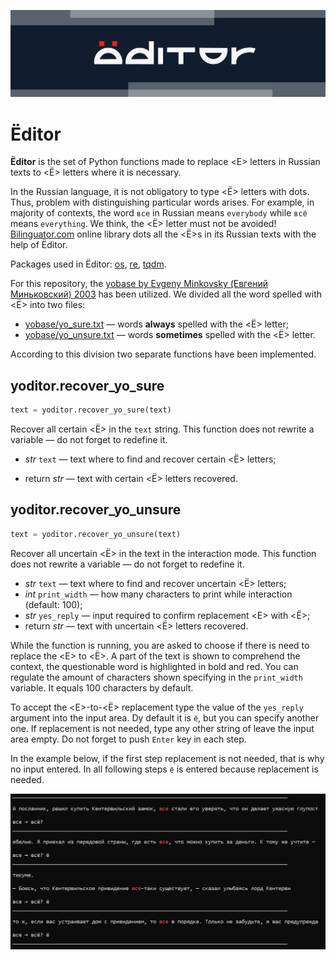 ![Ёditor logo banner](img/banner.png)

# Ёditor

**Ёditor** is the set of Python functions made to replace <Е> letters in Russian texts to <Ё> letters where it is necessary.

In the Russian language, it is not obligatory to type <Ё> letters with dots. Thus, problem with distinguishing particular words arises. For example, in majority of contexts, the word `все` in Russian means `everybody` while `всё` means `everything`. We think, the <Ё> letter must not be avoided! [Bilinguator.com](https://bilinguator.com/) online library dots all the <Ё>s in its Russian texts with the help of Ёditor.

Packages used in Ёditor: [os](https://docs.python.org/3/library/os.html), [re](https://docs.python.org/3/library/re.html), [tqdm](https://github.com/tqdm/tqdm#readme).

For this repository, the [yobase by Evgeny Minkovsky (Евгений Миньковский) 2003](http://python.anabar.ru/yo.htm) has been utilized. We divided all the word spelled with <Ё> into two files:
* [yobase/yo_sure.txt](yobase/yo_sure.txt) — words **always** spelled with the <Ё> letter;
* [yobase/yo_unsure.txt](yobase/yo_unsure.txt) — words **sometimes** spelled with the <Ё> letter.

According to this division two separate functions have been implemented.

## yoditor.recover_yo_sure
```python
text = yoditor.recover_yo_sure(text)
```


Recover all certain <Ё> in the `text` string. This function does not rewrite a variable — do not forget to redefine it.

* *str* `text` — text where to find and recover certain <Ё> letters;

* return *str* — text with certain <Ё> letters recovered.

## yoditor.recover_yo_unsure

```python
text = yoditor.recover_yo_unsure(text)
```

Recover all uncertain <Ё> in the text in the interaction mode. This function does not rewrite a variable — do not forget to redefine it.
    
* *str* `text` — text where to find and recover uncertain <Ё> letters;
* *int* `print_width` — how many characters to print while interaction (default: 100);
* *str* `yes_reply` — input required to confirm replacement <Е> with <Ё>;
* return *str* — text with uncertain <Ё> letters recovered.

While the function is running, you are asked to choose if there is need to replace the <Е> to <Ё>. A part of the text is shown to comprehend the context, the questionable word is highlighted in bold and red. You can regulate the amount of characters shown specifying in the `print_width` variable. It equals 100 characters by default.

To accept the <Е>-to-<Ё> replacement type the value of the `yes_reply` argument into the input area. Dy default it is `ё`, but you can specify another one. If replacement is not needed, type any other string of leave the input area empty. Do not forget to push `Enter` key in each step.

In the example below, if the first step replacement is not needed, that is why no input entered. In all following steps `ё` is entered because replacement is needed.

![Example of the <Ё> replacement in the interaction mode](img/replace_yo_unsure_example.png)
